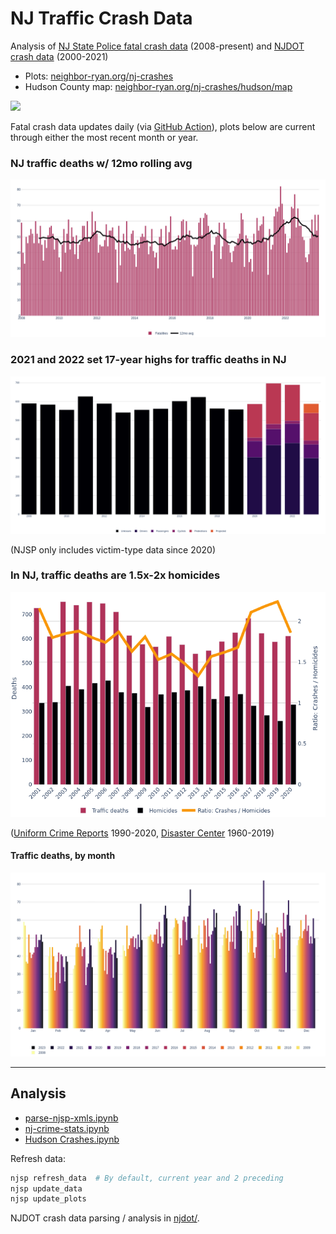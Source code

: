# NJ Traffic Crash Data
Analysis of [NJ State Police fatal crash data][NJSP data] (2008-present) and [NJDOT crash data][NJDOT data] (2000-2021)

- Plots: [neighbor-ryan.org/nj-crashes](https://neighbor-ryan.org/nj-crashes/)
- Hudson County map: [neighbor-ryan.org/nj-crashes/hudson/map][hudco map]

[![](screenshots/map/www/overview.png)][hudco map]

Fatal crash data updates daily (via [GitHub Action](https://github.com/neighbor-ryan/nj-crashes/actions)), plots below are current through either the most recent month or year.

### NJ traffic deaths w/ 12mo rolling avg

[![](www/public/plots/fatalities_per_month.png)](https://neighbor-ryan.org/nj-crashes/#per-month)

### 2021 and 2022 set 17-year highs for traffic deaths in NJ

[![](www/public/plots/fatalities_per_year_by_type.png)](https://neighbor-ryan.org/nj-crashes/#per-year)

(NJSP only includes victim-type data since 2020)

### In NJ, traffic deaths are 1.5x-2x homicides

![](www/public/plots/crash_homicide_cmp.png)

([Uniform Crime Reports][UCR data] 1990-2020, [Disaster Center][Disaster Center data] 1960-2019)

#### Traffic deaths, by month

![](www/public/plots/fatalities_by_month_bars.png)

---

## Analysis
- [parse-njsp-xmls.ipynb](./parse-njsp-xmls.ipynb)
- [nj-crime-stats.ipynb](./nj-crime-stats.ipynb)
- [Hudson Crashes.ipynb](./Hudson%20Crashes.ipynb)

Refresh data:
```bash
njsp refresh_data  # By default, current year and 2 preceding
njsp update_data
njsp update_plots
```

NJDOT crash data parsing / analysis in [njdot/](./njdot).

[NJDOT data]: https://www.state.nj.us/transportation/refdata/accident/rawdata01-current.shtm
[NJSP data]: https://nj.gov/njsp/info/fatalacc/index.shtml
[hudco map]: https://neighbor-ryan.org/nj-crashes/map/hudson/
[UCR data]: https://nj.gov/njsp/ucr/uniform-crime-reports.shtml
[Disaster Center data]: https://www.disastercenter.com/crime/njcrimn.htm
